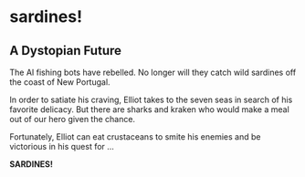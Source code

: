 # sardines!

## A Dystopian Future

The AI fishing bots have rebelled. No longer will they catch wild sardines off the coast of New Portugal.

In order to satiate his craving, Elliot takes to the seven seas in search of his favorite delicacy.
But there are sharks and kraken who would make a meal out of our hero given the chance.

Fortunately, Elliot can eat crustaceans to smite his enemies and be victorious in his quest for ...

**SARDINES!**
